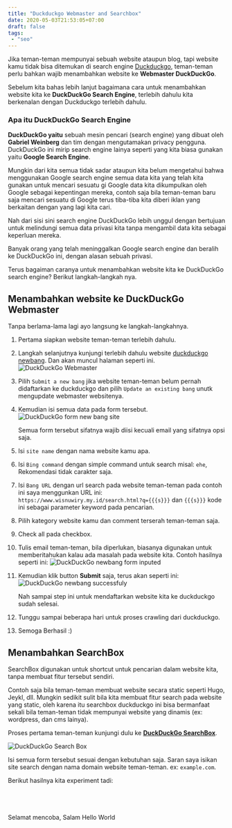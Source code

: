 ```yaml
---
title: "Duckduckgo Webmaster and Searchbox"
date: 2020-05-03T21:53:05+07:00
draft: false
tags: 
 - "seo"
---
```


Jika teman-teman mempunyai sebuah website ataupun blog, tapi website kamu tidak bisa ditemukan di search engine [Duckduckgo](//duckduckgo.com), teman-teman perlu bahkan wajib menambahkan website ke **Webmaster DuckDuckGo**. 

Sebelum kita bahas lebih lanjut bagaimana cara untuk menambahkan website kita ke **DuckDuckGo Search Engine**, terlebih dahulu kita berkenalan dengan Duckduckgo terlebih dahulu.

### Apa itu DuckDuckGo Search Engine
**DuckDuckGo yaitu** sebuah mesin pencari (search engine) yang dibuat oleh **Gabriel Weinberg** dan tim dengan mengutamakan privacy pengguna. DuckDuckGo ini mirip search engine lainya seperti yang kita biasa gunakan yaitu **Google Search Engine**.

Mungkin dari kita semua tidak sadar ataupun kita belum mengetahui bahwa menggunakan Google search engine semua data kita yang telah kita gunakan untuk mencari sesuatu gi Google data kita dikumpulkan oleh Google sebagai kepentingan mereka, contoh saja bila teman-teman baru saja mencari sesuatu di Google terus tiba-tiba kita diberi iklan yang berkaitan dengan yang lagi kita cari. 

Nah dari sisi sini search engine DuckDuckGo lebih unggul dengan bertujuan untuk melindungi semua data privasi kita tanpa mengambil data kita sebagai keperluan mereka.

Banyak orang yang telah meninggalkan Google search engine dan beralih ke DuckDuckGo ini, dengan alasan sebuah privasi.


Terus bagaiman caranya untuk menambahkan website kita ke DuckDuckGo search engine? Berikut langkah-langkah nya.

## Menambahkan website ke DuckDuckGo Webmaster
Tanpa berlama-lama lagi ayo langsung ke langkah-langkahnya.

1. Pertama siapkan website teman-teman terlebih dahulu.
2. Langkah selanjutnya kunjungi terlebih dahulu website [duckduckgo newbang](https://duckduckgo.com/newbang). Dan akan muncul halaman seperti ini.
	![DuckDuckGo Webmaster](./duckduckgo_webmaster.png)
3. Pilih `Submit a new bang` jika website teman-teman belum pernah didaftarkan ke duckduckgo dan pilih `Update an existing bang` unutk mengupdate webmaster websitenya.

4. Kemudian isi semua data pada form tersebut.
	![DuckDuckGo form new bang site](./duckduckgo_form_webmaster.png)

	Semua form tersebut sifatnya wajib diisi kecuali email yang sifatnya opsi saja.

5. Isi `site name` dengan nama website kamu apa.

6. Isi `Bing command` dengan simple command untuk search misal: `ehe`, Rekomendasi tidak carakter saja.

7. Isi `Bang URL` dengan url search pada website teman-teman pada contoh ini saya menggunkan URL ini: `https://www.wisnuwiry.my.id/search.html?q={{{s}}}` dan `{{{s}}}` kode ini sebagai parameter keyword pada pencarian.

8. Pilih kategory website kamu dan comment terserah teman-teman saja.

9. Check all pada checkbox.
10. Tulis email teman-teman, bila diperlukan, biasanya digunakan untuk memberitahukan kalau ada masalah pada website kita. Contoh hasilnya seperti ini:
	![DuckDuckGo newbang form inputed](./duckduckgo_form_inputted.png)

11. Kemudian klik button **Submit** saja, terus akan seperti ini:
	![DuckDuckGo newbang successfuly](./duckduckgo_success.png)

	Nah sampai step ini untuk mendaftarkan website kita ke duckduckgo sudah selesai.
12. Tunggu sampai beberapa hari untuk proses crawling dari duckduckgo.

13. Semoga Berhasil :)

## Menambahkan SearchBox
SearchBox digunakan untuk shortcut untuk pencarian dalam website kita, tanpa membuat fitur tersebut sendiri.

Contoh saja bila teman-teman membuat website secara static seperti Hugo, Jeykl, dll. Mungkin sedikit sulit bila kita membuat fitur search pada website yang static, oleh karena itu searchbox duckduckgo ini bisa bermanfaat sekali bila teman-teman tidak mempunyai website yang dinamis (ex: wordpress, dan cms lainya).

Proses pertama teman-teman kunjungi dulu ke [**DuckDuckGo SearchBox**](https://duckduckgo.com/search_box).

![DuckDuckGo Search Box](./duckduckgo_searchbox.png)


Isi semua form tersebut sesuai dengan kebutuhan saja. Saran saya isikan site search dengan nama domain website teman-teman. ex: `example.com`.


Berikut hasilnya kita experiment tadi:

<iframe data-src="https://duckduckgo.com/search.html?site=wisnuwiry.my.id&prefill=Search DuckDuckGo" class="lazyload" style="overflow:hidden;margin:0;padding:0;width:408px;height:40px;" frameborder="0"></iframe>

Selamat mencoba, Salam Hello World